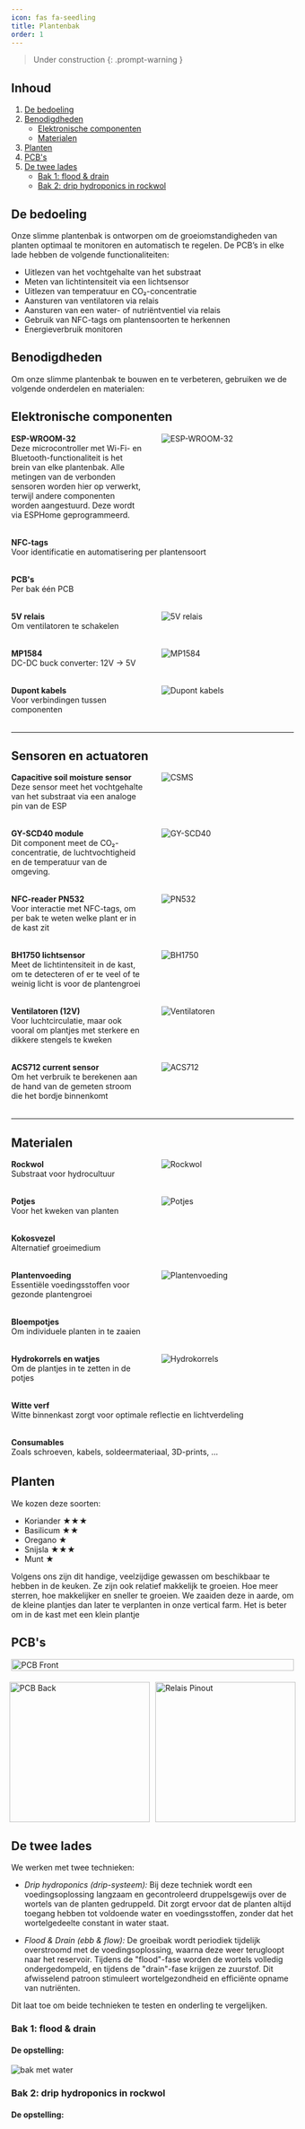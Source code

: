 ```yaml
---
icon: fas fa-seedling
title: Plantenbak
order: 1
---
```


> Under construction
{: .prompt-warning }

## Inhoud
1. [De bedoeling](#de-bedoeling)
2. [Benodigdheden](#benodigdheden)
   - [Elektronische componenten](#elektronische-componenten)
   - [Materialen](#materialen)
3. [Planten](#planten)
4. [PCB's](#pcbs)
5. [De twee lades](#de-twee-lades)
   - [Bak 1: flood & drain](#bak-1-flood--drain)
   - [Bak 2: drip hydroponics in rockwol](#bak-2-drip-hydroponics-in-rockwol)

## De bedoeling
Onze slimme plantenbak is ontworpen om de groeiomstandigheden van planten optimaal te monitoren en automatisch te regelen. De PCB’s in elke lade hebben de volgende functionaliteiten:

- Uitlezen van het vochtgehalte van het substraat
- Meten van lichtintensiteit via een lichtsensor
- Uitlezen van temperatuur en CO₂-concentratie
- Aansturen van ventilatoren via relais
- Aansturen van een water- of nutriëntventiel via relais
- Gebruik van NFC-tags om plantensoorten te herkennen
- Energieverbruik monitoren

## Benodigdheden
Om onze slimme plantenbak te bouwen en te verbeteren, gebruiken we de volgende onderdelen en materialen:

## Elektronische componenten

<div style="display: flex; gap: 2rem; margin-bottom: 2rem;">
  <div style="flex: 1;">
    <strong>ESP-WROOM-32</strong><br>
    Deze microcontroller met Wi-Fi- en Bluetooth-functionaliteit is het brein van elke plantenbak. Alle metingen van de verbonden sensoren worden hier op verwerkt, terwijl andere componenten worden aangestuurd. Deze wordt via ESPHome geprogrammeerd.
  </div>
  <div style="flex: 1;">
    <img src="/assets/img/Plantenbak/esp.png" alt="ESP-WROOM-32" style="max-width: 100%;">
  </div>
</div>

<div style="margin-bottom: 2rem;">
  <strong>NFC-tags</strong><br>
  Voor identificatie en automatisering per plantensoort
</div>

<div style="margin-bottom: 2rem;">
  <strong>PCB's</strong><br>
  Per bak één PCB
</div>

<div style="display: flex; gap: 2rem; margin-bottom: 2rem;">
  <div style="flex: 1;">
    <strong>5V relais</strong><br>
    Om ventilatoren te schakelen
  </div>
  <div style="flex: 1;">
    <img src="/assets/img/Plantenbak/5vrelais.png" alt="5V relais" style="max-width: 100%;">
  </div>
</div>

<div style="display: flex; gap: 2rem; margin-bottom: 2rem;">
  <div style="flex: 1;">
    <strong>MP1584</strong><br>
    DC-DC buck converter: 12V → 5V
  </div>
  <div style="flex: 1;">
    <img src="/assets/img/Plantenbak/mp1584.png" alt="MP1584" style="max-width: 100%;">
  </div>
</div>

<div style="display: flex; gap: 2rem; margin-bottom: 2rem;">
  <div style="flex: 1;">
    <strong>Dupont kabels</strong><br>
    Voor verbindingen tussen componenten
  </div>
  <div style="flex: 1;">
    <img src="/assets/img/Plantenbak/dupont.png" alt="Dupont kabels" style="max-width: 100%;">
  </div>
</div>

---

## Sensoren en actuatoren

<div style="display: flex; gap: 2rem; margin-bottom: 2rem;">
  <div style="flex: 1;">
    <strong>Capacitive soil moisture sensor</strong><br>
    Deze sensor meet het vochtgehalte van het substraat via een analoge pin van de ESP
  </div>
  <div style="flex: 1;">
    <img src="/assets/img/Plantenbak/csms.png" alt="CSMS" style="max-width: 100%;">
  </div>
</div>

<div style="display: flex; gap: 2rem; margin-bottom: 2rem;">
  <div style="flex: 1;">
    <strong>GY-SCD40 module</strong><br>
    Dit component meet de CO₂-concentratie, de luchtvochtigheid en de temperatuur van de omgeving.
  </div>
  <div style="flex: 1;">
    <img src="/assets/img/Plantenbak/gyscd40.png" alt="GY-SCD40" style="max-width: 100%;">
  </div>
</div>

<div style="display: flex; gap: 2rem; margin-bottom: 2rem;">
  <div style="flex: 1;">
    <strong>NFC-reader PN532</strong><br>
    Voor interactie met NFC-tags, om per bak te weten welke plant er in de kast zit
  </div>
  <div style="flex: 1;">
    <img src="/assets/img/Plantenbak/pn532.png" alt="PN532" style="max-width: 100%;">
  </div>
</div>

<div style="display: flex; gap: 2rem; margin-bottom: 2rem;">
  <div style="flex: 1;">
    <strong>BH1750 lichtsensor</strong><br>
    Meet de lichtintensiteit in de kast, om te detecteren of er te veel of te weinig licht is voor de plantengroei
  </div>
  <div style="flex: 1;">
    <img src="/assets/img/Plantenbak/bh1750.png" alt="BH1750" style="max-width: 100%;">
  </div>
</div>

<div style="display: flex; gap: 2rem; margin-bottom: 2rem;">
  <div style="flex: 1;">
    <strong>Ventilatoren (12V)</strong><br>
    Voor luchtcirculatie, maar ook vooral om plantjes met sterkere en dikkere stengels te kweken
  </div>
  <div style="flex: 1;">
    <img src="/assets/img/Plantenbak/fans.png" alt="Ventilatoren" style="max-width: 100%;">
  </div>
</div>

<div style="display: flex; gap: 2rem; margin-bottom: 2rem;">
  <div style="flex: 1;">
    <strong>ACS712 current sensor</strong><br>
    Om het verbruik te berekenen aan de hand van de gemeten stroom die het bordje binnenkomt
  </div>
  <div style="flex: 1;">
    <img src="/assets/img/Plantenbak/acs712.png" alt="ACS712" style="max-width: 100%;">
  </div>
</div>

---

## Materialen

<div style="display: flex; gap: 2rem; margin-bottom: 2rem;">
  <div style="flex: 1;">
    <strong>Rockwol</strong><br>
    Substraat voor hydrocultuur
  </div>
  <div style="flex: 1;">
    <img src="/assets/img/Plantenbak/rockwol.png" alt="Rockwol" style="max-width: 100%;">
  </div>
</div>

<div style="display: flex; gap: 2rem; margin-bottom: 2rem;">
  <div style="flex: 1;">
    <strong>Potjes</strong><br>
    Voor het kweken van planten
  </div>
  <div style="flex: 1;">
    <img src="/assets/img/Plantenbak/cups.png" alt="Potjes" style="max-width: 100%;">
  </div>
</div>

<div style="margin-bottom: 2rem;">
  <strong>Kokosvezel</strong><br>
  Alternatief groeimedium
</div>

<div style="display: flex; gap: 2rem; margin-bottom: 2rem;">
  <div style="flex: 1;">
    <strong>Plantenvoeding</strong><br>
    Essentiële voedingsstoffen voor gezonde plantengroei
  </div>
  <div style="flex: 1;">
    <img src="/assets/img/Plantenbak/voedingsstof.png" alt="Plantenvoeding" style="max-width: 100%;">
  </div>
</div>

<div style="margin-bottom: 2rem;">
  <strong>Bloempotjes</strong><br>
  Om individuele planten in te zaaien
</div>

<div style="display: flex; gap: 2rem; margin-bottom: 2rem;">
  <div style="flex: 1;">
    <strong>Hydrokorrels en watjes</strong><br>
    Om de plantjes in te zetten in de potjes
  </div>
  <div style="flex: 1;">
    <img src="/assets/img/Plantenbak/hydrokorrel.png" alt="Hydrokorrels" style="max-width: 100%;">
  </div>
</div>

<div style="margin-bottom: 2rem;">
  <strong>Witte verf</strong><br>
  Witte binnenkast zorgt voor optimale reflectie en lichtverdeling
</div>

<div style="margin-bottom: 2rem;">
  <strong>Consumables</strong><br>
  Zoals schroeven, kabels, soldeermateriaal, 3D-prints, ...
</div>




## Planten
We kozen deze soorten:

- Koriander ★★★
- Basilicum ★★
- Oregano ★
- Snijsla ★★★
- Munt ★

Volgens ons zijn dit handige, veelzijdige gewassen om beschikbaar te hebben in de keuken. Ze zijn ook relatief makkelijk te groeien. Hoe meer sterren, hoe makkelijker en sneller te groeien.
We zaaiden deze in aarde, om de kleine plantjes dan later te verplanten in onze vertical farm. Het is beter om in de kast met een klein plantje

## PCB's 
<!-- Bovenste afbeelding over volledige breedte -->
<div style="display: flex; justify-content: center; width: 100%; margin-bottom: 20px;">
  <img src="{{ site.baseurl }}/assets/img/Plantenbak/pb2_front.png" alt="PCB Front" style="width: 100%; max-width: 1000px; height: auto; object-fit: contain;">
</div>

<!-- Onderste twee afbeeldingen naast elkaar met gelijke hoogte -->
<div style="display: flex; justify-content: center; align-items: flex-start; width: 100%; gap: 10px;">
  <div style="flex: 1; display: flex; justify-content: center;">
    <img src="{{ site.baseurl }}/assets/img/Plantenbak/pb_back.png" alt="PCB Back" style="height: 250px; width: auto; object-fit: contain;">
  </div>
  <div style="flex: 1; display: flex; justify-content: center;">
    <img src="{{ site.baseurl }}/assets/img/Plantenbak/relais_pinout.png" alt="Relais Pinout" style="height: 250px; width: auto; object-fit: contain;">
  </div>
</div>


## De twee lades
We werken met twee technieken:
- *Drip hydroponics (drip-systeem):* Bij deze techniek wordt een voedingsoplossing langzaam en gecontroleerd druppelsgewijs over de wortels van de planten gedruppeld. Dit zorgt ervoor dat de planten altijd toegang hebben tot voldoende water en voedingsstoffen, zonder dat het wortelgedeelte constant in water staat.

- *Flood & Drain (ebb & flow):* De groeibak wordt periodiek tijdelijk overstroomd met de voedingsoplossing, waarna deze weer terugloopt naar het reservoir. Tijdens de "flood"-fase worden de wortels volledig ondergedompeld, en tijdens de "drain"-fase krijgen ze zuurstof. Dit afwisselend patroon stimuleert wortelgezondheid en efficiënte opname van nutriënten.
  
Dit laat toe om beide technieken te testen en onderling te vergelijken.

### Bak 1: flood & drain
#### De opstelling:

<img src="/assets/img/Plantenbak/bak_water.png" alt="bak met water">

### Bak 2: drip hydroponics in rockwol
#### De opstelling:

